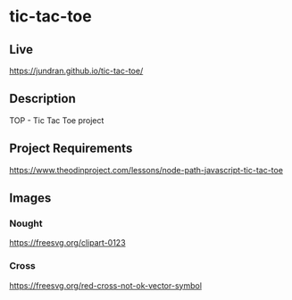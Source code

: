 # tic-tac-toe

## Live
https://jundran.github.io/tic-tac-toe/

## Description
TOP - Tic Tac Toe project

## Project Requirements
https://www.theodinproject.com/lessons/node-path-javascript-tic-tac-toe

## Images
### Nought
https://freesvg.org/clipart-0123
### Cross
https://freesvg.org/red-cross-not-ok-vector-symbol